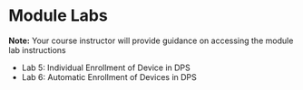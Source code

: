 # Module Labs

**Note:** Your course instructor will provide guidance on accessing the module lab instructions   

* Lab 5: Individual Enrollment of Device in DPS
* Lab 6: Automatic Enrollment of Devices in DPS
